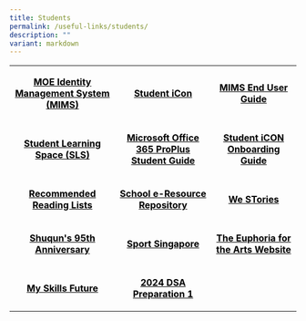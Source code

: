 ```yaml
---
title: Students
permalink: /useful-links/students/
description: ""
variant: markdown
---
```

<table>
<tbody>
<tr>
<td rowspan="1" colspan="1" style="text-align: center;">
<p><span style="color: #000000;"><strong><a rel="noopener noreferrer nofollow" target="_blank" href="https://idp.mims.moe.gov.sg/nidp/saml2/sso" style="color: #000000;"><u>MOE Identity Management System (MIMS)</u></a></strong></span></p>
</td>
<td rowspan="1" colspan="1" style="text-align: center;">
<p><span style="color: #000000;"><strong><a rel="noopener noreferrer nofollow" target="_blank" href="https://workspace.google.com/dashboard" style="color: #000000;">Student iCon</a></strong></span></p>
</td>
<td rowspan="1" colspan="1" style="text-align: center;">
<p><span style="color: #000000;"><strong><a rel="noopener" target="_blank" href="2024_MIMS_Students_EndUser_Guide" style="color: #000000;">MIMS End User Guide</a></strong></span></p>
</td>
</tr>
<tr>
<td rowspan="1" colspan="1" style="text-align: center;">
<p><span style="color: #000000;"><strong><a rel="noopener" target="_blank" href="https://vle.learning.moe.edu.sg/login" style="color: #000000;">Student Learning Space (SLS)</a></strong></span></p>
</td>
<td rowspan="1" colspan="1" style="text-align: center;">
<p><span style="color: #000000;"><strong><a rel="noopener" target="_blank" href="/files/Microsoft-Office-365-ProPlus-Apps-Student-Guide.pdf" style="color: #000000;">Microsoft Office 365 ProPlus Student Guide</a></strong></span></p>
</td>
<td rowspan="1" colspan="1" style="text-align: center;">
<p><span style="color: #000000;"><strong><a rel="noopener" target="_blank" href="/files/SQPS-Student-iCON-Onboarding-Guide.pdf" style="color: #000000;">Student iCON Onboarding Guide</a></strong></span></p>
</td>
</tr>
<tr>
<td rowspan="1" colspan="1" style="text-align: center;">
<p><span style="color: #000000;"><strong><a rel="noopener" target="_blank" href="/files/Recommended-Reading-Lists.pdf" style="color: #000000;">Recommended Reading Lists</a></strong></span></p>
</td>
<td rowspan="1" colspan="1" style="text-align: center;">
<p><span style="color: #000000;"><strong><a rel="noopener" target="_blank" href="https://schoolibrary.moe.edu.sg/eresourcespri/cgi-bin/spydus.exe/MSGTRN/WPAC/HOME" style="color: #000000;">School e-Resource Repository</a></strong></span></p>
</td>
<td rowspan="1" colspan="1" style="text-align: center;">
<p><span style="color: #000000;"><strong><a rel="noopener" target="_blank" href="https://online.fliphtml5.com/obrr/qkde/#p=1" style="color: #000000;">We STories</a></strong></span></p>
</td>
</tr>
<tr>
<td rowspan="1" colspan="1" style="text-align: center;">
<p><span style="color: #000000;"><strong><a rel="noopener" target="_blank" href="https://sites.google.com/moe.edu.sg/the-shuqun-story/home" style="color: #000000;">Shuqun's 95th Anniversary</a></strong></span></p>
</td>
<td rowspan="1" colspan="1" style="text-align: center;">
<p><span style="color: #000000;"><strong><a rel="noopener" target="_blank" href="https://www.sportsingapore.gov.sg/" style="color: #000000;">Sport Singapore</a></strong></span></p>
</td>
<td rowspan="1" colspan="1" style="text-align: center;">
<p><span style="color: #000000;"><strong><a rel="noopener" target="_blank" href="https://w7euphoria.edu.sg/" style="color: #000000;">The Euphoria for the Arts Website</a></strong></span></p>
</td>
</tr>
<tr>
<td rowspan="1" colspan="1" style="text-align: center;">
<p><span style="color: #000000;"><strong><a rel="noopener" target="_blank" href="https://www.myskillsfuture.gov.sg/content/student/en/primary.html" style="color: #000000;">My Skills Future</a></strong></span></p>
</td>
<td rowspan="1" colspan="1" style="text-align: center;">
<p><span style="color: #000000;"><strong><a rel="noopener" target="_blank" href="https://www.sportsingapore.gov.sg/" style="color: #000000;">2024 DSA Preparation 1</a></strong></span></p>
</td>
<td rowspan="1" colspan="1" style="text-align: center;">
<p>&nbsp;</p>
</td>
</tr>
</tbody>
</table>